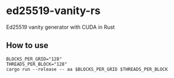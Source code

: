 # ed25519-vanity-rs
Ed25519 vanity generator with CUDA in Rust

## How to use

```shell
BLOCKS_PER_GRID="128"
THREADS_PER_BLOCK="128"
cargo run --release -- aa $BLOCKS_PER_GRID $THREADS_PER_BLOCK
```

